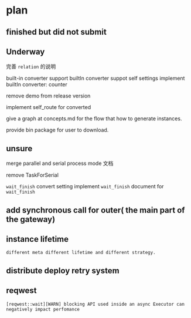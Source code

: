 # plan

## finished but did not submit

## Underway

完善 `relation` 的说明

built-in converter support
    builtIn converter suppot self settings
    implement builtIn converter: counter

remove demo from release version

implement self_route for converted

give a graph at concepts.md for the flow that how to generate instances.

provide bin package for user to download. 

## unsure
 
merge parallel and serial process mode
  文档

remove TaskForSerial

`wait_finish` convert setting
    implement `wait_finish` 
    document for `wait_finish` 
    
        
## add synchronous call for outer( the main part of the gateway)

## instance lifetime
    different meta different lifetime and different strategy.

## distribute deploy retry system

## reqwest
    [reqwest::wait][WARN] blocking API used inside an async Executor can negatively impact perfomance



